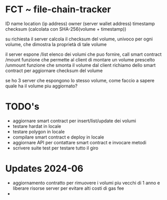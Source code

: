 # FCT ~ file-chain-tracker

ID
name
location (ip address)
owner (server wallet address)
timestamp
checksum (calcolata con SHA-256(volume + timestamp))

su richiesta il server calcola il checksum del volume, univoco per ogni volume, che dimostra la proprietà di tale volume

il server espone 
  /list
    elenco dei volumi che puo fornire, call smart contract
  /mount
    funzione che permette al client di montare un volume prescelto
  /unmount
    funzione che smonta il volume dal client
    richiamo dello smart contract per aggiornare checksum del volume


se ho 3 server che espongono lo stesso volume, come faccio a sapere quale ha il volume piu aggiornato?


# TODO's

- aggiornare smart contract per insert/list/update dei volumi
- testare hardat in locale
- testare polygon in locale
- compilare smart contract e deploy in locale
- aggiornare API per contattare smart contract e invocare metodi
- scrivere suite test per testare tutto il giro


# Updates 2024-06

- aggiornamento contratto per rimuovere i volumi piu vecchi di 1 anno e liberare risorse
  server per evitare alti costi di gas fee
- 
